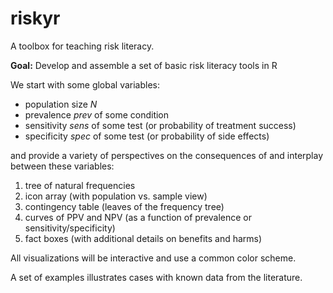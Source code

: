# riskyr

A toolbox for teaching risk literacy.

**Goal:** Develop and assemble a set of basic risk literacy tools in R

We start with some global variables:

- population size _N_
- prevalence _prev_ of some condition
- sensitivity _sens_ of some test (or probability of treatment success)
- specificity _spec_ of some test (or probability of side effects)

and provide a variety of perspectives on the consequences of and interplay between these variables:

1. tree of natural frequencies
2. icon array (with population vs. sample view)
3. contingency table (leaves of the frequency tree)
4. curves of PPV and NPV (as a function of prevalence or sensitivity/specificity)
5. fact boxes (with additional details on benefits and harms)

All visualizations will be interactive and use a common color scheme.

A set of examples illustrates cases with known data from the literature.